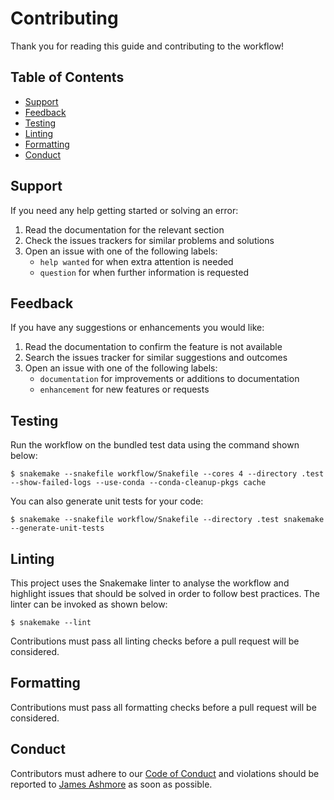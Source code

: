 # Contributing

Thank you for reading this guide and contributing to the workflow!

## Table of Contents

* [Support](#support)
* [Feedback](#feedback)
* [Testing](#testing)
* [Linting](#linting)
* [Formatting](#formatting)
* [Conduct](#conduct)

## Support

If you need any help getting started or solving an error:

1. Read the documentation for the relevant section
2. Check the issues trackers for similar problems and solutions
3. Open an issue with one of the following labels:
    - `help wanted` for when extra attention is needed
    - `question` for when further information is requested

## Feedback

If you have any suggestions or enhancements you would like:

1. Read the documentation to confirm the feature is not available
2. Search the issues tracker for similar suggestions and outcomes
3. Open an issue with one of the following labels:
    - `documentation` for improvements or additions to documentation
    - `enhancement` for new features or requests

## Testing

Run the workflow on the bundled test data using the command shown below:

```console
$ snakemake --snakefile workflow/Snakefile --cores 4 --directory .test --show-failed-logs --use-conda --conda-cleanup-pkgs cache
```

You can also generate unit tests for your code:

```console
$ snakemake --snakefile workflow/Snakefile --directory .test snakemake --generate-unit-tests
```

## Linting

This project uses the Snakemake linter to analyse the workflow and highlight
issues that should be solved in order to follow best practices. The linter can
be invoked as shown below:

```console
$ snakemake --lint
```

Contributions must pass all linting checks before a pull request will be
considered.

## Formatting

Contributions must pass all formatting checks before a pull request will be
considered. 

## Conduct

Contributors must adhere to our [Code of Conduct](CODE_OF_CONDUCT.md) and
violations should be reported to [James Ashmore](james.ashmore@zifornd.com) as soon as possible.
